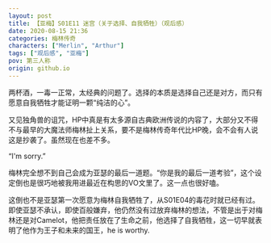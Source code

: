 ```yaml
---
layout: post
title: 【亚梅】S01E11 迷宫（关于选择、自我牺牲）（观后感）
date: 2020-08-15 21:36
categories: 梅林传奇
characters: ["Merlin", "Arthur"]
tags: ["观后感", "亚梅"]
pov: 第三人称
origin: github.io
---
```


两杯酒，一毒一正常，太经典的问题了。选择的本质是选择自己还是对方，而只有愿意自我牺牲才能证明一颗“纯洁的心”。

又见独角兽的诅咒，HP中真是有太多源自古典欧洲传说的内容了，大部分又不得不与最早的大魔法师梅林扯上关系，要不是梅林传奇年代比HP晚，会不会有人说这是抄袭了。虽然现在也差不多。

“I'm sorry.”

梅林完全想不到自己会成为亚瑟的最后一道题。“你是我的最后一道考验”，这个设定倒也是很巧地被我用进最近在构思的VO文里了。这一点也很好嗑。

这倒也不是亚瑟第一次愿意为梅林自我牺牲了，从S01E04的毒花时就已经有过。即使亚瑟不承认，即使百般嫌弃，他仍然没有过放弃梅林的想法，不管是出于对梅林还是对Camelot，他把责任放在了生命之前，他选择了自我牺牲，这一切早就表明了他作为王子和未来的国王，he is worthy.